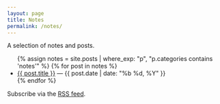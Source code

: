 ```yaml
---
layout: page
title: Notes
permalink: /notes/
---
```


A selection of notes and posts.

<ul class="notes-list">
{% assign notes = site.posts | where_exp: "p", "p.categories contains 'notes'" %}
{% for post in notes %}
  <li>
    <a href="{{ post.url | relative_url }}">{{ post.title }}</a>
    <span class="post-meta">— {{ post.date | date: "%b %d, %Y" }}</span>
  </li>
{% endfor %}
</ul>

Subscribe via the <a href="{{ '/feed.xml' | relative_url }}">RSS feed</a>.
